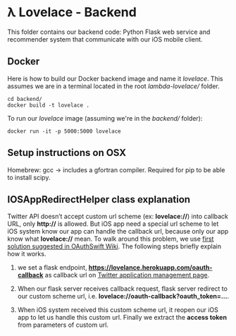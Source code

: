 # λ Lovelace - Backend
This folder contains our backend code: Python Flask web service and recommender system that communicate with our iOS mobile client.

## Docker
Here is how to build our Docker backend image and name it *lovelace*. This assumes we are in a terminal located in the root *lambda-lovelace/* folder.

```
cd backend/
docker build -t lovelace .
```

To run our *lovelace* image (assuming we're in the *backend/* folder):

```
docker run -it -p 5000:5000 lovelace
```

## Setup instructions on OSX
Homebrew:
gcc -> includes a gfortran compiler. Required for pip to be able to install scipy.


## IOSAppRedirectHelper class explanation

Twitter API doesn’t accept custom url scheme (ex: **lovelace://**) into callback URL, only **http://** is allowed. But iOS app need a special url scheme to let iOS system know our app can handle the callback url, because only our app know what **lovelace://** mean.
To walk around this problem, we use [first solution suggested in OAuthSwift Wiki][1]. The following steps briefly explain how it works.
1. we set a flask endpoint, **https://lovelance.herokuapp.com/oauth-callback** as callback url on [Twitter application management page][2].

2. When our flask server receives callback request, flask server redirect to our custom scheme url, i.e. **lovelace://oauth-callback?oauth\_token=…**.
3. When iOS system received this custom scheme url, it reopen our iOS app to let us handle this custom url. Finally we extract the **access token** from parameters of custom url.


[1]:	https://github.com/OAuthSwift/OAuthSwift/wiki/API-with-only-HTTP-scheme-into-callback-URL
[2]:	https://apps.twitter.com/